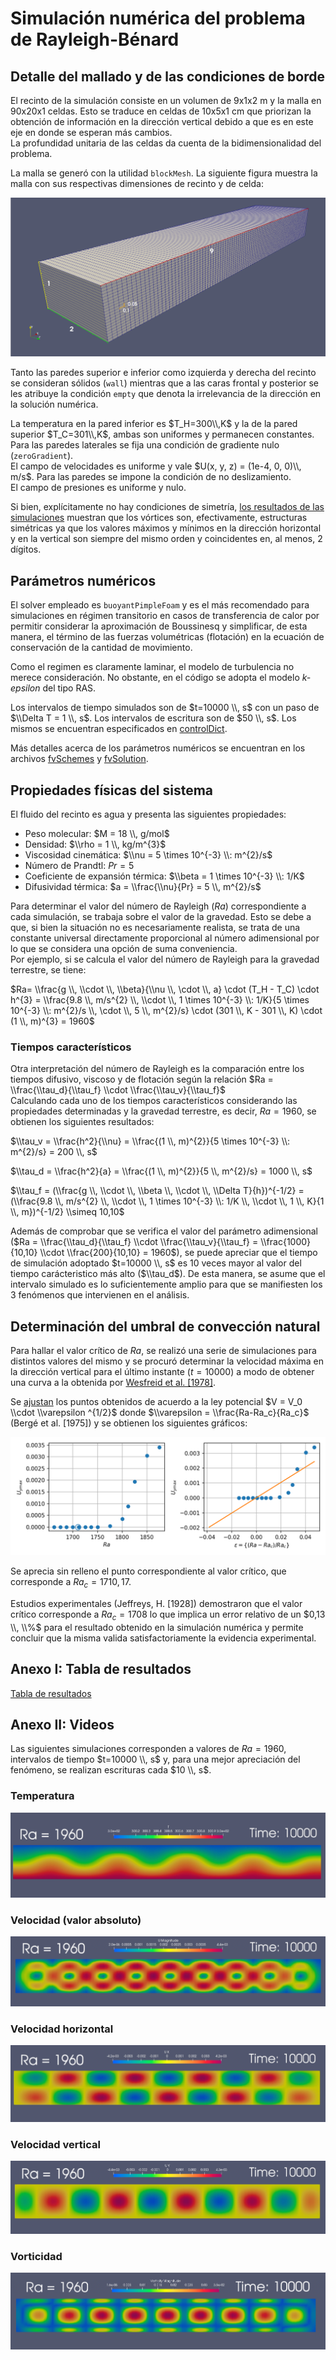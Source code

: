 # Simulación numérica del problema de Rayleigh-Bénard 

## Detalle del mallado y de las condiciones de borde

El recinto de la simulación consiste en un volumen de 9x1x2 m y la malla en 90x20x1 celdas. Esto se traduce en celdas de 10x5x1 cm que priorizan la obtención de información en la dirección vertical debido a que es en este eje en donde se esperan más cambios.  
La profundidad unitaria de las celdas da cuenta de la bidimensionalidad del problema.

La malla se generó con la utilidad `blockMesh`. La siguiente figura muestra la malla con sus respectivas dimensiones de recinto y de celda:

![Detalle de la malla](/B1900t10000/Detalle_mallado.png)

Tanto las paredes superior e inferior como izquierda y derecha del recinto se consideran sólidos (`wall`) mientras que a las caras frontal y posterior se les atribuye la condición `empty` que denota la irrelevancia de la dirección en la solución numérica.

La temperatura en la pared inferior es $T_H=300\\,K$ y la de la pared superior $T_C=301\\,K$, ambas son uniformes y permanecen constantes. Para las paredes laterales se fija una condición de gradiente nulo (`zeroGradient`).  
El campo de velocidades es uniforme y vale $U(x, y, z) = (1e-4, 0, 0)\\, m/s$. Para las paredes se impone la condición de no deslizamiento.  
El campo de presiones es uniforme y nulo.

Si bien, explícitamente no hay condiciones de simetría, [los resultados de las simulaciones](#anexo-i-tabla-de-resultados) muestran que los vórtices son, efectivamente, estructuras simétricas ya que los valores máximos y mínimos en la dirección horizontal y en la vertical son siempre del mismo orden y coincidentes en, al menos, 2 dígitos.

## Parámetros numéricos

El solver empleado es `buoyantPimpleFoam` y es el más recomendado para simulaciones en régimen transitorio en casos de transferencia de calor por permitir considerar la aproximación de Boussinesq y simplificar, de esta manera, el término de las fuerzas volumétricas (flotación) en la ecuación de conservación de la cantidad de movimiento.

Como el regimen es claramente laminar, el modelo de turbulencia no merece consideración. No obstante, en el código se adopta el modelo *k-epsilon* del tipo RAS.

Los intervalos de tiempo simulados son de $t=10000 \\, s$ con un paso de $\\Delta T = 1 \\, s$. Los intervalos de escritura son de $50 \\, s$. Los mismos se encuentran especificados en [controlDict](/B1900t10000/system/controlDict).

Más detalles acerca de los parámetros numéricos se encuentran en los archivos [fvSchemes](/B1900t10000/system/fvSchemes) y [fvSolution](/B1900t10000/system/fvSolution).

## Propiedades físicas del sistema

El fluido del recinto es agua y presenta las siguientes propiedades:

- Peso molecular: $M = 18 \\, g/mol$
- Densidad: $\\rho = 1 \\, kg/m^{3}$
- Viscosidad cinemática: $\\nu = 5 \times 10^{-3} \\: m^{2}/s$
- Número de Prandtl: $Pr = 5$
- Coeficiente de expansión térmica: $\\beta = 1 \times 10^{-3} \\: 1/K$
- Difusividad térmica: $a = \\frac{\\nu}{Pr} = 5 \\, m^{2}/s$

Para determinar el valor del número de Rayleigh ($Ra$) correspondiente a cada simulación, se trabaja sobre el valor de la gravedad. Esto se debe a que, si bien la situación no es necesariamente realista, se trata de una constante universal directamente proporcional al número adimensional por lo que se considera una opción de  suma conveniencia.  
Por ejemplo, si se calcula el valor del número de Rayleigh para la gravedad terrestre, se tiene:

$Ra= \\frac{g \\, \\cdot \\, \\beta}{\\nu \\, \cdot \\, a} \cdot (T_H - T_C) \cdot h^{3} = \\frac{9.8 \\, m/s^{2} \\, \\cdot \\, 1 \times 10^{-3} \\: 1/K}{5 \times 10^{-3} \\: m^{2}/s \\, \cdot \\, 5 \\, m^{2}/s} \cdot (301 \\, K - 301 \\, K) \cdot (1 \\, m)^{3} = 1960$

### Tiempos característicos

Otra interpretación del número de Rayleigh es la comparación entre los tiempos difusivo, viscoso y de flotación según la relación $Ra = \\frac{\\tau_d}{\\tau_f} \\cdot \\frac{\\tau_v}{\\tau_f}$  
Calculando cada uno de los tiempos característicos considerando las propiedades determinadas y la gravedad terrestre, es decir, $Ra = 1960$, se obtienen los siguientes resultados:

$\\tau_v = \\frac{h^2}{\\nu} = \\frac{(1 \\, m)^{2}}{5 \times 10^{-3} \\: m^{2}/s} = 200 \\, s$

$\\tau_d = \\frac{h^2}{a} = \\frac{(1 \\, m)^{2}}{5 \\, m^{2}/s} = 1000 \\, s$

$\\tau_f = (\\frac{g \\, \\cdot \\, \\beta \\, \\cdot \\, \\Delta T}{h})^{-1/2} = (\\frac{9.8 \\, m/s^{2} \\, \\cdot \\, 1 \times 10^{-3} \\: 1/K \\, \\cdot \\, 1 \\, K}{1 \\, m})^{-1/2} \\simeq 10,10$

Además de comprobar que se verifica el valor del parámetro adimensional ($Ra = \\frac{\\tau_d}{\\tau_f} \\cdot \\frac{\\tau_v}{\\tau_f} = \\frac{1000}{10,10} \\cdot \\frac{200}{10,10} = 1960$), se puede apreciar que el tiempo de simulación adoptado $t=10000 \\, s$ es 10 veces mayor al valor del tiempo carácteristico más alto ($\\tau_d$). De esta manera, se asume que el intervalo simulado es lo suficientemente amplio para que se manifiesten los 3 fenómenos que intervienen en el análisis.

## Determinación del umbral de convección natural

Para hallar el valor crítico de $Ra$, se realizó una serie de simulaciones para distintos valores del mismo y se procuró determinar la velocidad máxima en la dirección vertical para el último instante ($t=10000$) a modo de obtener una curva a la obtenida por [Wesfreid et al. [1978]](https://www.researchgate.net/profile/Jose-Wesfreid/publication/43326017_Critical_effects_in_Rayleigh-Benard_convection/links/00463518264c70c91a000000/Critical-effects-in-Rayleigh-Benard-convection.pdf).

Se [ajustan](/rayleigh_benard2.ipynb) los puntos obtenidos de acuerdo a la ley potencial $V = V_0 \\cdot \\varepsilon ^{1/2}$ donde $\\varepsilon = \\frac{Ra-Ra_c}{Ra_c}$ (Bergé et al. [1975]) y se obtienen los siguientes gráficos:

![Ajustes_rb](/rb_plot2.png)

Se aprecia sin relleno el punto correspondiente al valor crítico, que corresponde a $Ra_c=1710,17$.

Estudios experimentales (Jeffreys, H. [1928]) demostraron que el valor crítico corresponde a $Ra_c=1708$ lo que implica un error relativo de un $0,13 \\, \\%$ para el resultado obtenido en la simulación numérica y permite concluir que la misma valida satisfactoriamente la evidencia experimental.

## Anexo I: Tabla de resultados

[Tabla de resultados](/tabla.md)

## Anexo II: Videos

Las siguientes simulaciones corresponden a valores de $Ra=1960$, intervalos de tiempo $t=10000 \\, s$ y, para una mejor apreciación del fenómeno, se realizan escrituras cada $10 \\, s$.

### Temperatura
[![VideoT](/B1900t10000/Ra1960t10000_T_preview.png)](https://drive.google.com/file/d/1wK7DCpHmZBhm0HHUPW8WgpBd5w-wMazR/view?usp=sharing)

### Velocidad (valor absoluto)
[![VideoU](/B1900t10000/Ra1960t10000_U_preview.png)](https://drive.google.com/file/d/1wU70bRDix9Pj-kZfNyIOt5o7c9976dlI/view?usp=sharing)

### Velocidad horizontal
[![VideoUx](/B1900t10000/Ra1960t10000_Ux_preview.png)](https://drive.google.com/file/d/1wJ7gdjOLyfOpzFSEocXVVJOKu2eH8J-I/view?usp=sharing)

### Velocidad vertical
[![VideoUy](/B1900t10000/Ra1960t10000_Uy_preview.png)](https://drive.google.com/file/d/1wRRTLcBRNPjp-T7v4KlpV5BwzWFegG1H/view?usp=sharing)

### Vorticidad
[![VideoOmega](/B1900t10000/Ra1960t10000_omega_preview.png)](https://drive.google.com/file/d/1xLCPACeWyeALOYaZgiZjuH0hiTd936Wh/view?usp=sharing)

